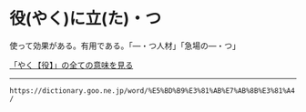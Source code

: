 # 役(やく)に立(た)・つ
使って効果がある。有用である。「―・つ人材」「急場の―・つ」

[「やく【役】」の全ての意味を見る](https://dictionary.goo.ne.jp/word/%E5%BD%B9_%28%E3%82%84%E3%81%8F%29/#jn-221301)

---
`https://dictionary.goo.ne.jp/word/%E5%BD%B9%E3%81%AB%E7%AB%8B%E3%81%A4/`